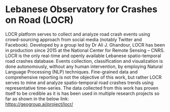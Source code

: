 # Lebanese Observatory for Crashes on Road (LOCR)  

LOCR platform serves to collect and analyze road crash events using crowd-sourcing approach from social media (notably Twitter and Facebook). Developed by a group led by Dr Ali J. Ghandour, LOCR has been in production since 2015 at the National Center for Remote Sensing – CNRS.  
LOCR is the only real-time and openly available Lebanese spatio-temporal road crashes database. Events collection, classification and visualization is done autonomously, without any human intervention, by employing
Natural Language Processing (NLP) techniques. Fine-grained data and comprehensive reporting is not the objective of this work, but rather LOCR serves to mine and analyze spatio-temporal road crashes trends using representative time-series. The data collected from this work has proven itself to be credible as it is has been used in multiple research projects so far as shown in the below link:  
https://geogroup.ai/project/locr/  
